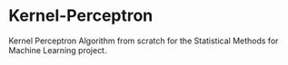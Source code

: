 # Kernel-Perceptron

Kernel Perceptron Algorithm from scratch for the Statistical Methods for Machine Learning project.
